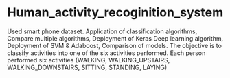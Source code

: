 # Human_activity_recoginition_system
Used smart phone dataset. Application of classification algorithms, Compare multiple algorithms, Deployment of Keras Deep learning algorithm, Deployment of SVM &amp; Adaboost, Comparison of models. The objective is to classify activities into one of the six activities performed. Each person performed six activities (WALKING, WALKING_UPSTAIRS, WALKING_DOWNSTAIRS, SITTING, STANDING, LAYING) 
